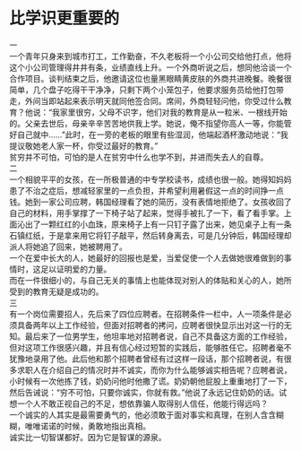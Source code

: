 # 比学识更重要的

一  
一个青年只身来到城市打工，工作勤奋，不久老板将一个小公司交给他打点，他将这个小公司管理得井井有条，业绩直线上升。一个外商听说之后，想同他洽谈一个合作项目。谈判结束之后，他邀请这位也量黑眼睛黄皮肤的外商共进晚餐。晚餐很简单，几个盘子吃得干干净净，只剩下两个小笼包子，他要求服务员给他打包带走，外间当即站起来表示明天就同他签合同。席间，外商轻轻问他，你受过什么教育？他说：“我家里很穷，父母不识字，他们对我的教育是从一粒米、一根线开始的。父亲去世后，母亲辛辛苦苦地供我上学。她说，俺不指望你高人一等，你能管好自己就中……”此时，在一旁的老板的眼里有些湿润，他端起酒杯激动地说：“我提议敬她老人家一杯，你受过最好的教育。”  
贫穷并不可怕，可怕的是人在贫穷中什么也学不到，并进而失去人的自尊。  
二  
一个相貌平平的女孩，在一所极普通的中专学校读书，成绩也很一般。她得知妈妈患了不治之症后，想减轻家里的一点负担，并希望利用暑假这一点的时间挣一点钱。她到一家公司应聘，韩国经理看了她的简历，没有表情地拒绝了。女孩收回了自己的材料，用手掌撑了一下椅子站了起来，觉得手被扎了一下，看了看手掌。上面沁出了一颗红红的小血珠，原来椅子上有一只钉子露了出来，她见桌子上有一条石镇红纸，于是拿来用它将钉子敲平，然后转身离去，可是几分钟后，韩国经理却派人将她追了回来，她被聘用了。  
一个在爱中长大的人，她最好的回报也是爱，当爱促使一个人去做她很难做到的事情时，这足以证明爱的力量。  
而在一件很细小的，与自己无关的事情上也能体现对别人的体贴和关心的人，她所受到的教育无疑是成功的。  
三  
有一个岗位需要招人，先后来了四位应聘者。在招聘条件一栏中，人一项条件是必须具备两年以上工作经验，但面对招聘者的拷问，应聘者很快显示出对这一行的无知。最后来了一位男学生，他坦率地对招聘者说，自己不具备这方面的工作经验，但对这项工作很感兴趣，并且有信心经过短暂的实践后，能够胜任它。招聘者毫不犹豫地录用了他。此后他和那个招聘者曾经有过这样一段话，那个招聘者说，有很多求职人在介绍自己的情况时并不诚实，而你为什么能够诚实相告呢？应聘者说，小时候有一次他拣了钱，奶奶问他时他撒了谎。奶奶朝他屁股上重重地打了一下，然后告诫说：“穷不可怕，只要你诚实，你就有救。”他说了永远记住奶奶的话。试想一个人不敢正视自己的不足，想依靠骗人取得别人信任，他能行得远吗？  
一个诚实的人其实是最需要勇气的，他必须敢于面对事实和真理，在别人含含糊糊，唯唯诺诺的时候，勇敢地指出真相。  
诚实比一切智谋都好。因为它是智谋的源泉。
  